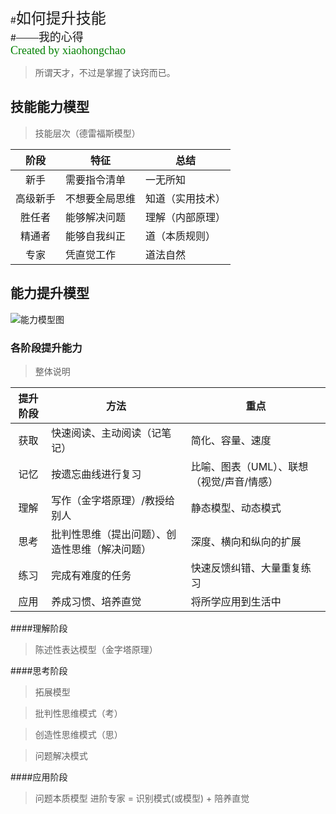 #<font face="微软雅黑" size="5">如何提升技能</font>  
#<font face="微软雅黑" size="4">——我的心得</font>  
<font face="微软雅黑" color="green" size="4">Created by xiaohongchao</font>

>所谓天才，不过是掌握了诀窍而已。
  
## 技能能力模型
>技能层次（德雷福斯模型）
 
| 阶段 | 特征 | 总结 |  
| :-: | - | - |  
| 新手 | 需要指令清单| 一无所知 |  
| 高级新手 | 不想要全局思维 | 知道（实用技术） |  
| 胜任者 | 能够解决问题 | 理解（内部原理） |  
| 精通者 | 能够自我纠正 | 道（本质规则） |  
| 专家 | 凭直觉工作 | 道法自然 |  

## 能力提升模型

![能力模型图](https://github.com/xiaohc/wisdom/blob/master/resources/CognitionMode.jpg?raw=true)


### 各阶段提升能力

>整体说明

| 提升阶段 | 方法 | 重点 |  
| :-: | - | - |  
| 获取 | 快速阅读、主动阅读（记笔记） | 简化、容量、速度 |
| 记忆 | 按遗忘曲线进行复习 | 比喻、图表（UML）、联想（视觉/声音/情感） |  
| 理解 | 写作（金字塔原理）/教授给别人 | 静态模型、动态模式 |  
| 思考 | 批判性思维（提出问题）、创造性思维（解决问题） | 深度、横向和纵向的扩展 |  
| 练习 | 完成有难度的任务 | 快速反馈纠错、大量重复练习 |  
| 应用 | 养成习惯、培养直觉 | 将所学应用到生活中 |  

####理解阶段
>陈述性表达模型（金字塔原理）


####思考阶段
>拓展模型

>批判性思维模式（考）

>创造性思维模式（思）

>问题解决模式


####应用阶段
>问题本质模型
进阶专家 = 识别模式(或模型) + 陪养直觉


